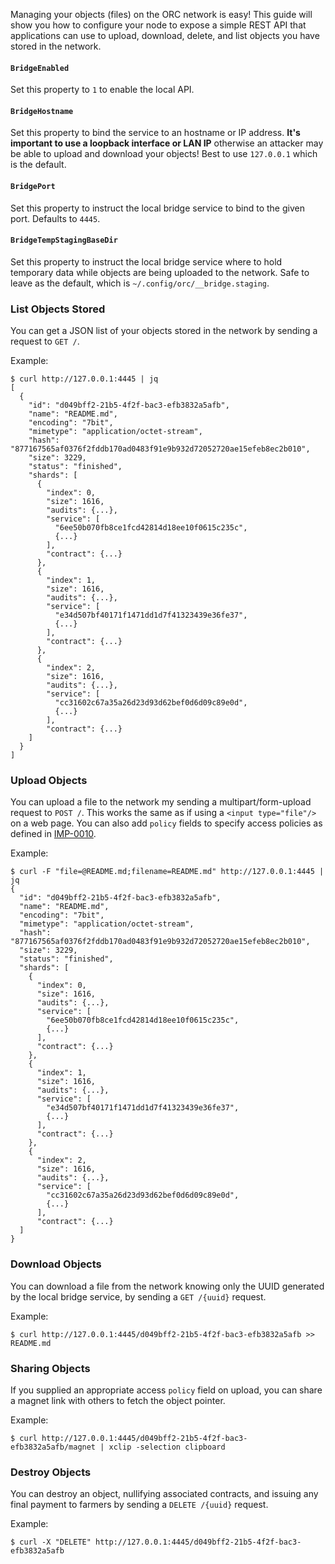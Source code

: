 Managing your objects (files) on the ORC network is easy! This guide will show 
you how to configure your node to expose a simple REST API that applications 
can use to upload, download, delete, and list objects you have stored in the 
network.

#### `BridgeEnabled`

Set this property to `1` to enable the local API.

#### `BridgeHostname`

Set this property to bind the service to an hostname or IP address. **It's 
important to use a loopback interface or LAN IP** otherwise an attacker may be 
able to upload and download your objects! Best to use `127.0.0.1` which is the 
default.

#### `BridgePort`

Set this property to instruct the local bridge service to bind to the given 
port. Defaults to `4445`.

#### `BridgeTempStagingBaseDir`

Set this property to instruct the local bridge service where to hold temporary 
data while objects are being uploaded to the network. Safe to leave as the 
default, which is `~/.config/orc/__bridge.staging`.

### List Objects Stored

You can get a JSON list of your objects stored in the network by sending a 
request to `GET /`.

Example:

```
$ curl http://127.0.0.1:4445 | jq
[
  {
    "id": "d049bff2-21b5-4f2f-bac3-efb3832a5afb",
    "name": "README.md",
    "encoding": "7bit",
    "mimetype": "application/octet-stream",
    "hash": "877167565af0376f2fddb170ad0483f91e9b932d72052720ae15efeb8ec2b010",
    "size": 3229,
    "status": "finished",
    "shards": [
      {
        "index": 0,
        "size": 1616,
        "audits": {...},
        "service": [
          "6ee50b070fb8ce1fcd42814d18ee10f0615c235c",
          {...}
        ],
        "contract": {...}
      },
      {
        "index": 1,
        "size": 1616,
        "audits": {...},
        "service": [
          "e34d507bf40171f1471dd1d7f41323439e36fe37",
          {...}
        ],
        "contract": {...}
      },
      {
        "index": 2,
        "size": 1616,
        "audits": {...},
        "service": [
          "cc31602c67a35a26d23d93d62bef0d6d09c89e0d",
          {...}
        ],
        "contract": {...}
    ]
  }
]
```

### Upload Objects

You can upload a file to the network my sending a multipart/form-upload request 
to `POST /`. This works the same as if using a `<input type="file"/>` on a web
page. You can also add `policy` fields to specify access policies as defined in 
[IMP-0010](https://github.com/orcproject/imps/blob/master/imp-0010.md).

Example:

```
$ curl -F "file=@README.md;filename=README.md" http://127.0.0.1:4445 | jq
{
  "id": "d049bff2-21b5-4f2f-bac3-efb3832a5afb",
  "name": "README.md",
  "encoding": "7bit",
  "mimetype": "application/octet-stream",
  "hash": "877167565af0376f2fddb170ad0483f91e9b932d72052720ae15efeb8ec2b010",
  "size": 3229,
  "status": "finished",
  "shards": [
    {
      "index": 0,
      "size": 1616,
      "audits": {...},
      "service": [
        "6ee50b070fb8ce1fcd42814d18ee10f0615c235c",
        {...}
      ],
      "contract": {...}
    },
    {
      "index": 1,
      "size": 1616,
      "audits": {...},
      "service": [
        "e34d507bf40171f1471dd1d7f41323439e36fe37",
        {...}
      ],
      "contract": {...}
    },
    {
      "index": 2,
      "size": 1616,
      "audits": {...},
      "service": [
        "cc31602c67a35a26d23d93d62bef0d6d09c89e0d",
        {...}
      ],
      "contract": {...}
  ]
}
```

### Download Objects

You can download a file from the network knowing only the UUID generated by the 
local bridge service, by sending a `GET /{uuid}` request.

Example:

```
$ curl http://127.0.0.1:4445/d049bff2-21b5-4f2f-bac3-efb3832a5afb >> README.md
```

### Sharing Objects

If you supplied an appropriate access `policy` field on upload, you can share a 
magnet link with others to fetch the object pointer.

Example:

```
$ curl http://127.0.0.1:4445/d049bff2-21b5-4f2f-bac3-efb3832a5afb/magnet | xclip -selection clipboard
```

### Destroy Objects

You can destroy an object, nullifying associated contracts, and issuing any 
final payment to farmers by sending a `DELETE /{uuid}` request.

Example:

```
$ curl -X "DELETE" http://127.0.0.1:4445/d049bff2-21b5-4f2f-bac3-efb3832a5afb
```
